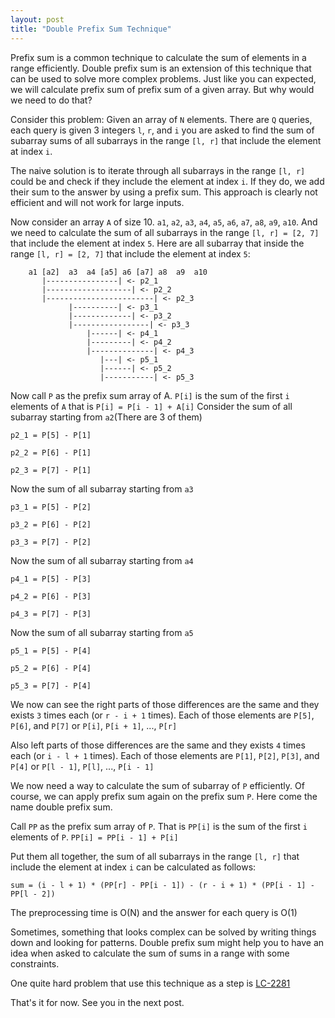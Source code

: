 ```yaml
---
layout: post
title: "Double Prefix Sum Technique"
---
```

Prefix sum is a common technique to calculate the sum of elements in a range efficiently.
Double prefix sum is an extension of this technique that can be used to solve more complex problems. Just like you can expected, we will calculate prefix sum of prefix sum of a given array. But why would we need to do that?

Consider this problem: Given an array of `N` elements. There are `Q` queries, each query is given 3 integers `l`, `r`, and `i` you are asked to find the sum of subarray sums of all subarrays in the range `[l, r]` that include the element at index `i`.

The naive solution is to iterate through all subarrays in the range `[l, r]` could be and check if they include the element at index `i`. If they do, we add their sum to the answer by using a prefix sum. This approach is clearly not efficient and will not work for large inputs.

Now consider an array `A` of size 10. `a1`, `a2`, `a3`, `a4`, `a5`, `a6`, `a7`, `a8`, `a9`, `a10`. And we need to calculate the sum of all subarrays in the range `[l, r] = [2, 7]` that include the element at index `5`. Here are all subarray that inside the range `[l, r] = [2, 7]` that include the element at index `5`:
```
    a1 [a2]  a3  a4 [a5] a6 [a7] a8  a9  a10
       |----------------| <- p2_1
       |-------------------| <- p2_2
       |------------------------| <- p2_3
             |----------| <- p3_1
             |-------------| <- p3_2
             |-----------------| <- p3_3
                 |------| <- p4_1
                 |---------| <- p4_2
                 |--------------| <- p4_3
                    |---| <- p5_1
                    |------| <- p5_2
                    |-----------| <- p5_3
```
Now call `P` as the prefix sum array of A. `P[i]` is the sum of the first `i` elements of `A` that is `P[i] = P[i - 1] + A[i]`
Consider the sum of all subarray starting from `a2`(There are 3 of them)

`p2_1 = P[5] - P[1]`

`p2_2 = P[6] - P[1]`

`p2_3 = P[7] - P[1]`

Now the sum of all subarray starting from `a3`

`p3_1 = P[5] - P[2]`

`p3_2 = P[6] - P[2]`

`p3_3 = P[7] - P[2]`

Now the sum of all subarray starting from `a4`

`p4_1 = P[5] - P[3]`

`p4_2 = P[6] - P[3]`

`p4_3 = P[7] - P[3]`

Now the sum of all subarray starting from `a5`

`p5_1 = P[5] - P[4]`

`p5_2 = P[6] - P[4]`

`p5_3 = P[7] - P[4]`

We now can see the right parts of those differences are the same and they exists `3` times each (or `r - i + 1` times). Each of those elements are `P[5]`, `P[6]`, and `P[7]` or `P[i]`, `P[i + 1]`, ..., `P[r]`

Also left parts of those differences are the same and they exists `4` times each (or `i - l + 1` times). Each of those elements are `P[1]`, `P[2]`, `P[3]`, and `P[4]` or `P[l - 1]`, `P[l]`, ..., `P[i - 1]`

We now need a way to calculate the sum of subarray of `P` efficiently. Of course, we can apply prefix sum again on the prefix sum `P`. Here come the name double prefix sum.

Call ``PP`` as the prefix sum array of `P`. That is `PP[i]` is the sum of the first `i` elements of `P`. ``PP[i] = PP[i - 1] + P[i]``

Put them all together, the sum of all subarrays in the range `[l, r]` that include the element at index `i` can be calculated as follows:

```sum = (i - l + 1) * (PP[r] - PP[i - 1]) - (r - i + 1) * (PP[i - 1] - PP[l - 2])```

The preprocessing time is O(N) and the answer for each query is O(1)

Sometimes, something that looks complex can be solved by writing things down and looking for patterns. Double prefix sum might help you to have an idea when asked to calculate the sum of sums in a range with some constraints.

One quite hard problem that use this technique as a step is [LC-2281](https://leetcode.com/problems/sum-of-total-strength-of-wizards/)

That's it for now. See you in the next post.
